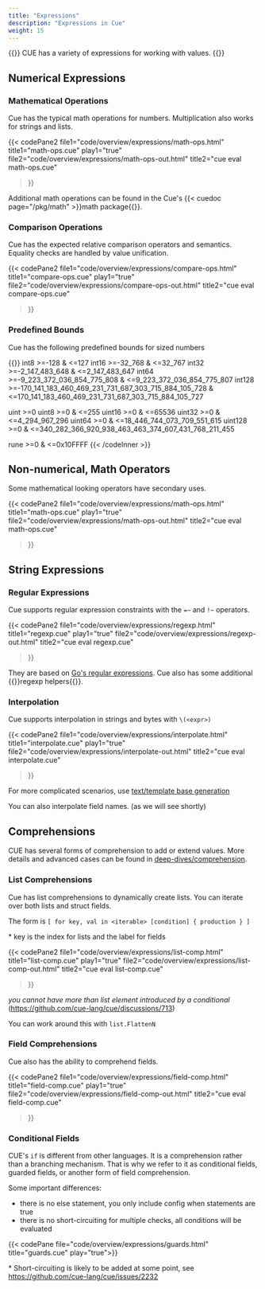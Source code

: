 ```yaml
---
title: "Expressions"
description: "Expressions in Cue"
weight: 15
---
```


{{<lead>}}
CUE has a variety of expressions for working with values.
{{</lead>}}

## Numerical Expressions

### Mathematical Operations

Cue has the typical math operations for numbers.
Multiplication also works for strings and lists.

{{< codePane2
  file1="code/overview/expressions/math-ops.html" title1="math-ops.cue" play1="true"
  file2="code/overview/expressions/math-ops-out.html" title2="cue eval math-ops.cue"
>}}

Additional math operations can be found in the Cue's
{{< cuedoc page="/pkg/math" >}}math package{{</cuedoc>}}.

### Comparison Operations

Cue has the expected relative comparison operators and semantics.
Equality checks are handled by value unification.

{{< codePane2
  file1="code/overview/expressions/compare-ops.html" title1="compare-ops.cue" play1="true"
  file2="code/overview/expressions/compare-ops-out.html" title2="cue eval compare-ops.cue"
>}}

### Predefined Bounds

Cue has the following predefined bounds for sized numbers

{{<codeInner lang="text">}}
int8      >=-128 & <=127
int16     >=-32_768 & <=32_767
int32     >=-2_147_483_648 & <=2_147_483_647
int64     >=-9_223_372_036_854_775_808 & <=9_223_372_036_854_775_807
int128    >=-170_141_183_460_469_231_731_687_303_715_884_105_728 &
              <=170_141_183_460_469_231_731_687_303_715_884_105_727

uint      >=0
uint8     >=0 & <=255
uint16    >=0 & <=65536
uint32    >=0 & <=4_294_967_296
uint64    >=0 & <=18_446_744_073_709_551_615
uint128   >=0 & <=340_282_366_920_938_463_463_374_607_431_768_211_455

rune      >=0 & <=0x10FFFF
{{< /codeInner >}}

## Non-numerical, Math Operators

Some mathematical looking operators
have secondary uses.

{{< codePane2
  file1="code/overview/expressions/math-ops.html" title1="math-ops.cue" play1="true"
  file2="code/overview/expressions/math-ops-out.html" title2="cue eval math-ops.cue"
>}}


## String Expressions


### Regular Expressions

Cue supports regular expression constraints with the `=~` and `!~` operators.


{{< codePane2
  file1="code/overview/expressions/regexp.html" title1="regexp.cue" play1="true"
  file2="code/overview/expressions/regexp-out.html" title2="cue eval regexp.cue"
>}}

They are based on [Go's regular expressions](https://golang.org/pkg/regexp/).
Cue also has some additional {{<cuedoc page="/pkg/regexp" >}}regexp helpers{{</cuedoc>}}.

<!--- regular string vs raw string-->


### Interpolation

Cue supports interpolation in strings and bytes with `\(<expr>)`

{{< codePane2
  file1="code/overview/expressions/interpolate.html" title1="interpolate.cue" play1="true"
  file2="code/overview/expressions/interpolate-out.html" title2="cue eval interpolate.cue"
>}}

For more complicated scenarios, use
[text/template base generation](/first-steps/generate-all-the-things/)

You can also interpolate field names. (as we will see shortly)

## Comprehensions

CUE has several forms of comprehension to add or extend values.
More details and advanced cases can be found in
[deep-dives/comprehension](/deep-dives/comprehension/).

### List Comprehensions

Cue has list comprehensions to dynamically create lists.
You can iterate over both lists and struct fields.

The form is `[ for key, val in <iterable> [condition] { production } ]`

\* key is the index for lists and the label for fields

{{< codePane2
  file1="code/overview/expressions/list-comp.html" title1="list-comp.cue" play1="true"
  file2="code/overview/expressions/list-comp-out.html" title2="cue eval list-comp.cue"
>}}

_you cannot have more than list element introduced by a conditional_
(https://github.com/cue-lang/cue/discussions/713)

You can work around this with `list.FlattenN`


### Field Comprehensions

Cue also has the ability to comprehend fields.

{{< codePane2
  file1="code/overview/expressions/field-comp.html" title1="field-comp.cue" play1="true"
  file2="code/overview/expressions/field-comp-out.html" title2="cue eval field-comp.cue"
>}}

### Conditional Fields

CUE's `if` is different from other languages.
It is a comprehension rather than a branching mechanism.
That is why we refer to it as
conditional fields, guarded fields, or another form of field comprehension.

Some important differences:

- there is no else statement, you only include config when statements are true
- there is no short-circuiting for multiple checks, all conditions will be evaluated

{{< codePane file="code/overview/expressions/guards.html" title="guards.cue" play="true">}}

\* Short-circuiting is likely to be added at some point, see https://github.com/cue-lang/cue/issues/2232

